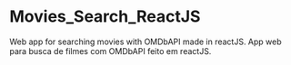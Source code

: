 # Movies_Search_ReactJS
Web app for searching movies with OMDbAPI made in reactJS. App web para busca de filmes com OMDbAPI feito em reactJS.
